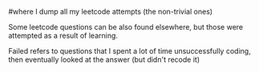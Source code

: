 #where I dump all my leetcode attempts (the non-trivial ones)

Some leetcode questions can be also found elsewhere, but those were attempted as a result of learning.

Failed refers to questions that I spent a lot of time unsuccessfully coding, then eventually looked at the answer (but didn't recode it)
